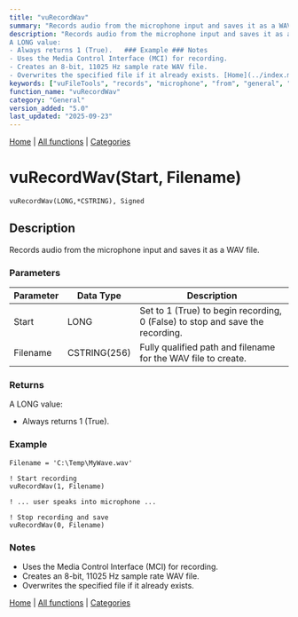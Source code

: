 ```yaml
---
title: "vuRecordWav"
summary: "Records audio from the microphone input and saves it as a WAV file."
description: "Records audio from the microphone input and saves it as a WAV file. ### Parameters ### Returns
A LONG value:  
- Always returns 1 (True).   ### Example ### Notes
- Uses the Media Control Interface (MCI) for recording.  
- Creates an 8-bit, 11025 Hz sample rate WAV file.  
- Overwrites the specified file if it already exists. [Home](../index.md) | [All functions](index.md) | [Categories](../categories/index.md)"
keywords: ["vuFileTools", "records", "microphone", "from", "general", "vurecordwav", "audio", "input", "Clarion", "saves", "Windows", "file"]
function_name: "vuRecordWav"
category: "General"
version_added: "5.0"
last_updated: "2025-09-23"
---
```


[Home](../index.md) | [All functions](index.md) | [Categories](../categories/index.md)

# vuRecordWav(Start, Filename)

```Prototype
vuRecordWav(LONG,*CSTRING), Signed
```


## Description
Records audio from the microphone input and saves it as a WAV file.

### Parameters

| Parameter | Data Type    | Description                                                                 |
|-----------|--------------|-----------------------------------------------------------------------------|
| Start     | LONG         | Set to 1 (True) to begin recording, 0 (False) to stop and save the recording. |
| Filename  | CSTRING(256) | Fully qualified path and filename for the WAV file to create.               |

### Returns
A LONG value:  
- Always returns 1 (True).  

### Example

```Clarion
Filename = 'C:\Temp\MyWave.wav'

! Start recording
vuRecordWav(1, Filename)

! ... user speaks into microphone ...

! Stop recording and save
vuRecordWav(0, Filename)
```

### Notes
- Uses the Media Control Interface (MCI) for recording.  
- Creates an 8-bit, 11025 Hz sample rate WAV file.  
- Overwrites the specified file if it already exists.

[Home](../index.md) | [All functions](index.md) | [Categories](../categories/index.md)

